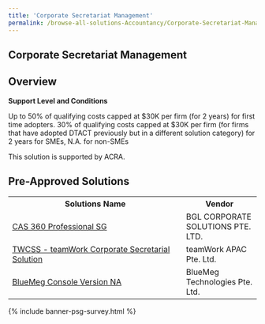 ```yaml
---
title: 'Corporate Secretariat Management'
permalink: /browse-all-solutions-Accountancy/Corporate-Secretariat-Management
---
```


## Corporate Secretariat Management
## Overview

**Support Level and Conditions**

Up to 50% of qualifying costs capped at $30K per firm (for 2 years) for first time adopters. 30% of qualifying costs capped at $30K per firm (for firms that have adopted DTACT previously but in a different solution category) for 2 years for SMEs, N.A. for non-SMEs

This solution is supported by ACRA.

## Pre-Approved Solutions

<table>
<tr>
<th style='width: auto;'><b>Solutions Name</b></th>
<th style='width: 30%;'><b>Vendor</b></th>
</tr>
<tr>
<td><a href='/productivity-solutions-grant/solutionrepo/201623515K-CAS-360-Profssonl-SG-G' target='_blank'>CAS 360 Professional SG</a><br></td>
<td>BGL CORPORATE SOLUTIONS PTE. LTD.</td>
</tr>
<tr>
<td><a href='/productivity-solutions-grant/solutionrepo/201826102D-TWCSS-tmWork-Corport-Scrtrl-SLN-G' target='_blank'>TWCSS - teamWork Corporate Secretarial Solution</a><br></td>
<td>teamWork APAC Pte. Ltd.</td>
</tr>
<tr>
<td><a href='/productivity-solutions-grant/solutionrepo/201915150N-BluMg-Consol-v-NA-G' target='_blank'>BlueMeg Console Version NA</a><br></td>
<td>BlueMeg Technologies Pte. Ltd.</td>
</tr>
</table>

{% include banner-psg-survey.html %}

